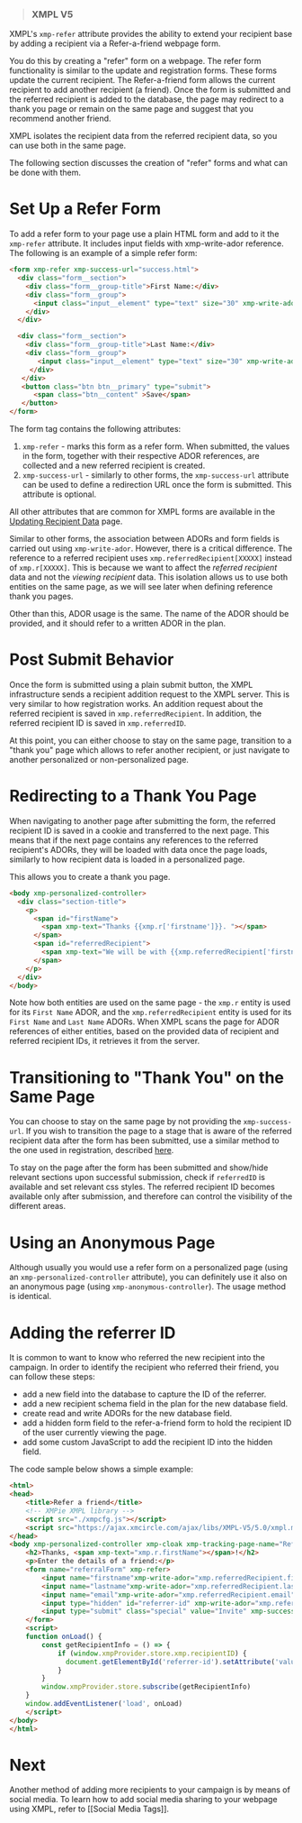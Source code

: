 >### XMPL V5

XMPL's `xmp-refer` attribute provides the ability to extend your recipient base by adding a recipient via a Refer-a-friend webpage form.
     
You do this by creating a "refer" form on a webpage. The refer form functionality is similar to the update and registration forms. These forms update the current recipient. The Refer-a-friend form allows the current recipient to add another recipient (a friend). Once the form is submitted and the referred recipient is added to the database, the page may redirect to a thank you page or remain on the same page and suggest that you recommend another friend.      

XMPL isolates the recipient data from the referred recipient data, so you can use both in the same page.

The following section discusses the creation of "refer" forms and what can be done with them.    

# Set Up a Refer Form

To add a refer form to your page use a plain HTML form and add to it the `xmp-refer` attribute. It includes input fields with xmp-write-ador reference.
The following is an example of a simple refer form:    

````html
<form xmp-refer xmp-success-url="success.html">
  <div class="form__section">
    <div class="form__group-title">First Name:</div>
    <div class="form__group">
      <input class="input__element" type="text" size="30" xmp-write-ador="xmp.referredRecipient['firstname']" />
    </div>
  </div>

  <div class="form__section">
    <div class="form__group-title">Last Name:</div>
    <div class="form__group">
       <input class="input__element" type="text" size="30" xmp-write-ador="xmp.referredRecipient['lastname']" />
     </div>
   </div>     		
   <button class="btn btn__primary" type="submit">
      <span class="btn__content" >Save</span>
   </button>
</form>		
````

The form tag contains the following attributes:    
1. `xmp-refer` - marks this form as a refer form. When submitted, the values in the form, together with their respective ADOR references, are collected and a new referred recipient is created.
2. `xmp-success-url` - similarly to other forms, the `xmp-success-url` attribute can be used to define a redirection URL once the form is submitted. This attribute is optional.

All other attributes that are common for XMPL forms are available in the [Updating Recipient Data](https://github.com/XMPieLab/XMPL-V5/wiki/Updating-Recipient-Data#other-attributes) page. 

Similar to other forms, the association between ADORs and form fields is carried out using `xmp-write-ador`. However, there is a critical difference. The reference to a referred recipient uses `xmp.referredRecipient[XXXXX]` instead of `xmp.r[XXXXX]`. This is because we want to affect the *referred recipient* data and not the *viewing recipient* data. This isolation allows us to use both entities on the same page, as we will see later when defining reference thank you pages. 

Other than this, ADOR usage is the same. The name of the ADOR should be provided, and it should refer to a written ADOR in the plan.

# Post Submit Behavior

Once the form is submitted using a plain submit button, the XMPL infrastructure sends a recipient addition request to the XMPL server. This is very similar to how registration works. An addition request about the referred recipient is saved in `xmp.referredRecipient`. In addition, the referred recipient ID is saved in `xmp.referredID`.

At this point, you can either choose to stay on the same page, transition to a "thank you" page which allows to refer another recipient, or just navigate to another personalized or non-personalized page.

# Redirecting to a Thank You Page

When navigating to another page after submitting the form, the referred recipient ID is saved in a cookie and transferred to the next page. This means that if the next page contains any references to the referred recipient's ADORs, they will be loaded with data once the page loads, similarly to how recipient data is loaded in a personalized page.

This allows you to create a thank you page.

````html
<body xmp-personalized-controller>
  <div class="section-title">
    <p>
      <span id="firstName">
        <span xmp-text="Thanks {{xmp.r['firstname']}}. "></span>
      </span>
      <span id="referredRecipient">
        <span xmp-text="We will be with {{xmp.referredRecipient['firstname']}} {{xmp.referredRecipient['lastname']}} soon."></span>
      </span>
    </p>
  </div>
</body>
````

Note how both entities are used on the same page - the `xmp.r` entity is used for its `First Name` ADOR, and the `xmp.referredRecipient` entity is used for its `First Name` and `Last Name` ADORs.
When XMPL scans the page for ADOR references of either entities, based on the provided data of recipient and referred recipient IDs, it retrieves it from the server.

# Transitioning to "Thank You" on the Same Page

You can choose to stay on the same page by not providing the `xmp-success-url`. If you wish to transition the page to a stage that is aware of the referred recipient data after the form has been submitted, use a similar method to the one used in registration, described [here](https://github.com/XMPieLab/XMPL-NG/wiki/Adding-New-Recipients-through-Registration#transitioning-an-anonymous-page-to-a-personalized-page).

To stay on the page after the form has been submitted and show/hide relevant sections upon successful submission, check if `referredID` is available and set relevant css styles. The referred recipient ID becomes available only after submission, and therefore can control the visibility of the different areas.

# Using an Anonymous Page

Although usually you would use a refer form on a personalized page (using an `xmp-personalized-controller` attribute), you can definitely use it also on an anonymous page (using `xmp-anonymous-controller`). The usage method is identical.

# Adding the referrer ID

It is common to want to know who referred the new recipient into the campaign. In order to identify the recipient who referred their friend, you can follow these steps:
* add a new field into the database to capture the ID of the referrer.
* add a new recipient schema field in the plan for the new database field.
* create read and write ADORs for the new database field.
* add a hidden form field to the refer-a-friend form to hold the recipient ID of the user currently viewing the page.
* add some custom JavaScript to add the recipient ID into the hidden field.

The code sample below shows a simple example:

````html
<html>
<head>
    <title>Refer a friend</title>
    <!-- XMPie XMPL library -->
    <script src="./xmpcfg.js"></script>
    <script src="https://ajax.xmcircle.com/ajax/libs/XMPL-V5/5.0/xmpl.min.js"></script>
</head>
<body xmp-personalized-controller xmp-cloak xmp-tracking-page-name="Refer">
    <h2>Thanks, <span xmp-text="xmp.r.firstName"></span>!</h2>
    <p>Enter the details of a friend:</p>
    <form name="referralForm" xmp-refer>
        <input name="firstname"xmp-write-ador="xmp.referredRecipient.firstName" type="text" placeholder="Firstname">
        <input name="lastname"xmp-write-ador="xmp.referredRecipient.lastName" type="text" placeholder="Lastname"><br>
        <input name="email"xmp-write-ador="xmp.referredRecipient.email" type="text" placeholder="Email"><br>
        <input type="hidden" id="referrer-id" xmp-write-ador="xmp.referredRecipient.referredBy">
        <input type="submit" class="special" value="Invite" xmp-success-url="thanks.html">
    </form>
    <script>
    function onLoad() {
        const getRecipientInfo = () => {
            if (window.xmpProvider.store.xmp.recipientID) {
              document.getElementById('referrer-id').setAttribute('value', window.xmpProvider.store.xmp.recipientID)
            }
        }
        window.xmpProvider.store.subscribe(getRecipientInfo)
    }
    window.addEventListener('load', onLoad)
    </script>
</body>
</html>
````

# Next

Another method of adding more recipients to your campaign is by means of social media. To learn how to add social media sharing to your webpage using XMPL, refer to [[Social Media Tags]].
